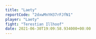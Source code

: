 ```yaml
---
title: "Laety"
reportCode: "2dxwMnYH37rFJfN1"
player: "Laety"
fight: "Terestian Illhoof"
date: 2021-06-30T19:09:58.934000+00:00
---
```

